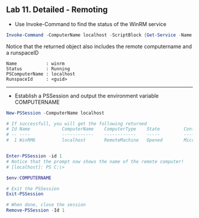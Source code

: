 ## Lab 11. Detailed - Remoting

- Use Invoke-Command to find the status of the WinRM service

```Powershell
Invoke-Command -ComputerName localhost -ScriptBlock {Get-Service -Name winrm | Select-Object -Property Name, Status}
```

Notice that the returned object also includes the remote computername and a runspaceID

```Text
Name           : winrm
Status         : Running
PSComputerName : localhost
RunspaceId     : <guid>
```

---

- Establish a PSSession and output the environment variable COMPUTERNAME

```Powershell
New-PSSession -ComputerName localhost

# If successfull, you will get the following returned
# Id Name            ComputerName    ComputerType    State         ConfigurationName     Availability
# -- ----            ------------    ------------    -----         -----------------     ------------
#  1 WinRM6          localhost       RemoteMachine   Opened        Microsoft.PowerShell     Available


Enter-PSSession -id 1
# Notice that the prompt now shows the name of the remote computer!
# [localhost]: PS C:\> 

$env:COMPUTERNAME

# Exit the PSSession
Exit-PSSession

# When done, close the session
Remove-PSSession -Id 1
```
